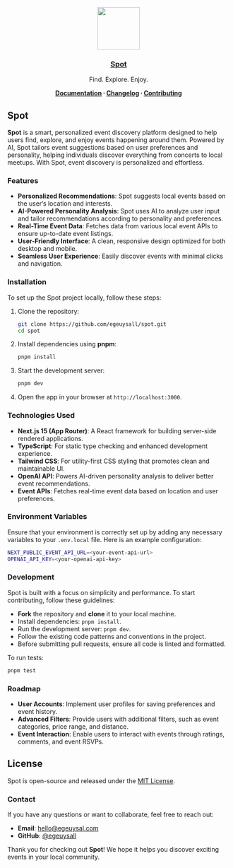 <p align="center">
  <a href="https://www.spot.egeuysal.com/">
    <img src="https://res.cloudinary.com/ddjnqljd8/image/upload/v1746071119/spot-logo.png" height="96">
    <h3 align="center">Spot</h3>
  </a>
</p>

<p align="center">
  Find. Explore. Enjoy.
</p>

<p align="center">
  <strong>
    <a href="https://www.spot.egeuysal.com/docs">Documentation</a> ∙ 
    <a href="https://www.spot.egeuysal.com/changelog">Changelog</a> ∙ 
    <a href="CONTRIBUTING.md">Contributing</a>
  </strong>
</p>

## Spot

**Spot** is a smart, personalized event discovery platform designed to help users find, explore, and enjoy events happening around them. Powered by AI, Spot tailors event suggestions based on user preferences and personality, helping individuals discover everything from concerts to local meetups. With Spot, event discovery is personalized and effortless.

### Features

- **Personalized Recommendations**: Spot suggests local events based on the user’s location and interests.
- **AI-Powered Personality Analysis**: Spot uses AI to analyze user input and tailor recommendations according to personality and preferences.
- **Real-Time Event Data**: Fetches data from various local event APIs to ensure up-to-date event listings.
- **User-Friendly Interface**: A clean, responsive design optimized for both desktop and mobile.
- **Seamless User Experience**: Easily discover events with minimal clicks and navigation.

### Installation

To set up the Spot project locally, follow these steps:

1. Clone the repository:
   ```bash
   git clone https://github.com/egeuysall/spot.git
   cd spot
   ```

2. Install dependencies using **pnpm**:
   ```bash
   pnpm install
   ```

3. Start the development server:
   ```bash
   pnpm dev
   ```

4. Open the app in your browser at `http://localhost:3000`.

### Technologies Used

- **Next.js 15 (App Router)**: A React framework for building server-side rendered applications.
- **TypeScript**: For static type checking and enhanced development experience.
- **Tailwind CSS**: For utility-first CSS styling that promotes clean and maintainable UI.
- **OpenAI API**: Powers AI-driven personality analysis to deliver better event recommendations.
- **Event APIs**: Fetches real-time event data based on location and user preferences.

### Environment Variables

Ensure that your environment is correctly set up by adding any necessary variables to your `.env.local` file. Here is an example configuration:

```bash
NEXT_PUBLIC_EVENT_API_URL=<your-event-api-url>
OPENAI_API_KEY=<your-openai-api-key>
```

### Development

Spot is built with a focus on simplicity and performance. To start contributing, follow these guidelines:

- **Fork** the repository and **clone** it to your local machine.
- Install dependencies: `pnpm install`.
- Run the development server: `pnpm dev`.
- Follow the existing code patterns and conventions in the project.
- Before submitting pull requests, ensure all code is linted and formatted.

To run tests:
```bash
pnpm test
```

### Roadmap

- **User Accounts**: Implement user profiles for saving preferences and event history.
- **Advanced Filters**: Provide users with additional filters, such as event categories, price range, and distance.
- **Event Interaction**: Enable users to interact with events through ratings, comments, and event RSVPs.

## License

Spot is open-source and released under the [MIT License](LICENSE).

### Contact

If you have any questions or want to collaborate, feel free to reach out:

- **Email**: [hello@egeuysal.com](mailto:hello@egeuysal.com)
- **GitHub**: [@egeuysall](https://github.com/egeuysall)

Thank you for checking out **Spot**! We hope it helps you discover exciting events in your local community.
